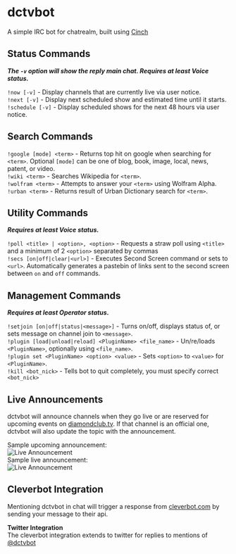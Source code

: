 # dctvbot
A simple IRC bot for chatrealm, built using [Cinch](https://github.com/cinchrb/cinch)  

## Status Commands
**_The `-v` option will show the reply main chat. Requires at least Voice status._**  

`!now [-v]` - Display channels that are currently live via user notice.<br>`!next [-v]` - Display next scheduled show and estimated time until it starts.<br>`!schedule [-v]` - Display scheduled shows for the next 48 hours via user notice.  

## Search Commands

`!google [mode] <term>` - Returns top hit on google when searching for `<term>`. Optional `[mode]` can be one of blog, book, image, local, news, patent, or video.  
`!wiki <term>` - Searches Wikipedia for `<term>`.  
`!wolfram <term>` - Attempts to answer your `<term>` using Wolfram Alpha.  
`!urban <term>` - Returns result of Urban Dictionary search for `<term>`.  

## Utility Commands
**_Requires at least Voice status._**  

`!poll <title> | <option>, <option>` - Requests a straw poll using `<title>` and a minimum of 2 `<option>` separated by commas<br>`!secs [on|off|clear|<url>]` - Executes Second Screen command or sets to `<url>`. Automatically generates a pastebin of links sent to the second screen between `on` and `off` commands.  

## Management Commands
**_Requires at least Operator status._**  

`!setjoin [on|off|status|<message>]` - Turns on/off, displays status of, or sets message on channel join to `<message>`.<br>`!plugin [load|unload|reload] <PluginName> <file_name>` - Un/re/loads `<PluginName>`, optionally using `<file_name>`.<br>`!plugin set <PluginName> <option> <value>` - Sets `<option>` to `<value>` for `<PluginName>`.  
`!kill <bot_nick>` - Tells bot to quit completely, you must specify correct `<bot_nick>`  

## Live Announcements
dctvbot will announce channels when they go live or are reserved for upcoming events on [diamondclub.tv](https://diamondclub.tv). If that channel is an official one, dctvbot will also update the topic with the announcement.  

Sample upcoming announcement:<br>![Live Announcement](https://dl.dropboxusercontent.com/u/18589646/dctvbot_announce_soon.png)<br>Sample live announcement:<br>![Live Announcement](https://dl.dropboxusercontent.com/u/18589646/dctvbot_announce_live.png)  

## Cleverbot Integration
Mentioning dctvbot in chat will trigger a response from [cleverbot.com](https://cleverbot.com) by sending your message to their api.  

**Twitter Integration**<br>The cleverbot integration extends to twitter for replies to mentions of [@dctvbot](https://twitter.com/dctvbot)  
